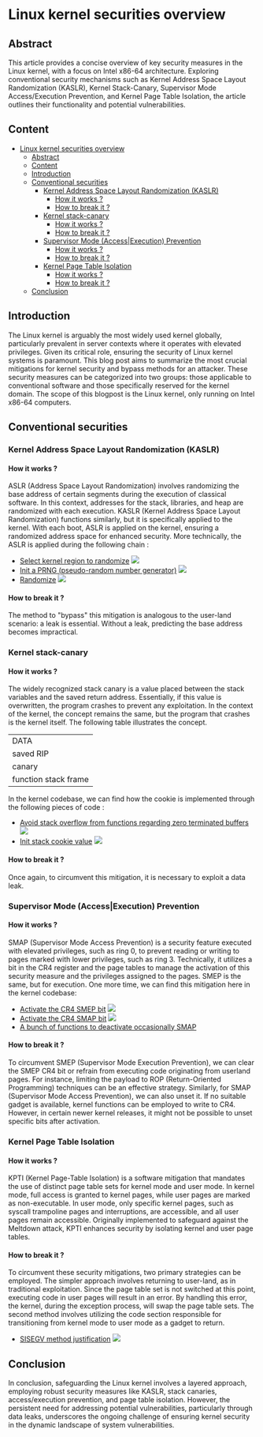 # Linux kernel securities overview

## Abstract

This article provides a concise overview of key security measures in the Linux kernel, with a focus on Intel x86-64 architecture. Exploring conventional security mechanisms such as Kernel Address Space Layout Randomization (KASLR), Kernel Stack-Canary, Supervisor Mode Access/Execution Prevention, and Kernel Page Table Isolation, the article outlines their functionality and potential vulnerabilities.

## Content

- [Linux kernel securities overview](#linux-kernel-securities-overview)
  - [Abstract](#abstract)
  - [Content](#content)
  - [Introduction](#introduction)
  - [Conventional securities](#conventional-securities)
    - [Kernel Address Space Layout Randomization (KASLR)](#kernel-address-space-layout-randomization-kaslr)
      - [How it works ?](#how-it-works-)
      - [How to break it ?](#how-to-break-it-)
    - [Kernel stack-canary](#kernel-stack-canary)
      - [How it works ?](#how-it-works--1)
      - [How to break it ?](#how-to-break-it--1)
    - [Supervisor Mode (Access\|Execution) Prevention](#supervisor-mode-accessexecution-prevention)
      - [How it works ?](#how-it-works--2)
      - [How to break it ?](#how-to-break-it--2)
    - [Kernel Page Table Isolation](#kernel-page-table-isolation)
      - [How it works ?](#how-it-works--3)
      - [How to break it ?](#how-to-break-it--3)
  - [Conclusion](#conclusion)

## Introduction

The Linux kernel is arguably the most widely used kernel globally, particularly prevalent in server contexts where it operates with elevated privileges. Given its critical role, ensuring the security of Linux kernel systems is paramount. This blog post aims to summarize the most crucial mitigations for kernel security and bypass methods for an attacker. These security measures can be categorized into two groups: those applicable to conventional software and those specifically reserved for the kernel domain. The scope of this blogpost is the Linux kernel, only running on Intel x86-64 computers.

## Conventional securities

### Kernel Address Space Layout Randomization (KASLR)

#### How it works ?

ASLR (Address Space Layout Randomization) involves randomizing the base address of certain segments during the execution of classical software. In this context, addresses for the stack, libraries, and heap are randomized with each execution. KASLR (Kernel Address Space Layout Randomization) functions similarly, but it is specifically applied to the kernel. With each boot, ASLR is applied on the kernel, ensuring a randomized address space for enhanced security. More technically, the ASLR is applied during the following chain : 

- [Select kernel region to randomize](https://github.com/torvalds/linux/blob/88035e5694a86a7167d490bb95e9df97a9bb162b/arch/x86/mm/kaslr.c#L48)
![](images/kaslr_select.png)
- [Init a PRNG (pseudo-random number generator)](https://github.com/torvalds/linux/blob/88035e5694a86a7167d490bb95e9df97a9bb162b/arch/x86/mm/kaslr.c#L116)
![](images/kaslr_init_prng.png)
- [Randomize](https://github.com/torvalds/linux/blob/88035e5694a86a7167d490bb95e9df97a9bb162b/arch/x86/mm/kaslr.c#L129)
![](images/kaslr_randomize_regions.png)

#### How to break it ?

The method to "bypass" this mitigation is analogous to the user-land scenario: a leak is essential. Without a leak, predicting the base address becomes impractical.

### Kernel stack-canary

#### How it works ?

The widely recognized stack canary is a value placed between the stack variables and the saved return address. Essentially, if this value is overwritten, the program crashes to prevent any exploitation. In the context of the kernel, the concept remains the same, but the program that crashes is the kernel itself. The following table illustrates the concept.

|                      |
|----------------------|
| DATA                 |
| saved RIP            |
| canary               |
| function stack frame |

In the kernel codebase, we can find how the cookie is implemented through the following pieces of code :

- [Avoid stack overflow from functions regarding zero terminated buffers](https://github.com/torvalds/linux/blob/88035e5694a86a7167d490bb95e9df97a9bb162b/include/linux/stackprotector.h#L10)
![](images/cookie_avoid_string_overflows.png)
- [Init stack cookie value](https://github.com/torvalds/linux/blob/88035e5694a86a7167d490bb95e9df97a9bb162b/arch/x86/include/asm/stackprotector.h#L50)
![](images/cookie_init.png)

#### How to break it ?

Once again, to circumvent this mitigation, it is necessary to exploit a data leak.

### Supervisor Mode (Access|Execution) Prevention

#### How it works ?

SMAP (Supervisor Mode Access Prevention) is a security feature executed with elevated privileges, such as ring 0, to prevent reading or writing to pages marked with lower privileges, such as ring 3. Technically, it utilizes a bit in the CR4 register and the page tables to manage the activation of this security measure and the privileges assigned to the pages. SMEP is the same, but for execution. One more time, we can find this mitigation here in the kernel codebase:

- [Activate the CR4 SMEP bit](https://github.com/torvalds/linux/blob/0dd3ee31125508cd67f7e7172247f05b7fd1753a/arch/x86/kernel/cpu/common.c#L353C30-L353C30)
![](images/smep_on.png)
- [Activate the CR4 SMAP bit](https://github.com/torvalds/linux/blob/0dd3ee31125508cd67f7e7172247f05b7fd1753a/arch/x86/kernel/cpu/common.c#L364C30-L364C30)
![](images/smap_on.png)
- [A bunch of functions to deactivate occasionally SMAP](https://github.com/torvalds/linux/blob/0dd3ee31125508cd67f7e7172247f05b7fd1753a/arch/x86/include/asm/smap.h)

#### How to break it ?

To circumvent SMEP (Supervisor Mode Execution Prevention), we can clear the SMEP CR4 bit or refrain from executing code originating from userland pages. For instance, limiting the payload to ROP (Return-Oriented Programming) techniques can be an effective strategy. Similarly, for SMAP (Supervisor Mode Access Prevention), we can also unset it. If no suitable gadget is available, kernel functions can be employed to write to CR4. However, in certain newer kernel releases, it might not be possible to unset specific bits after activation.

### Kernel Page Table Isolation

#### How it works ?

KPTI (Kernel Page-Table Isolation) is a software mitigation that mandates the use of distinct page table sets for kernel mode and user mode. In kernel mode, full access is granted to kernel pages, while user pages are marked as non-executable. In user mode, only specific kernel pages, such as syscall trampoline pages and interruptions, are accessible, and all user pages remain accessible. Originally implemented to safeguard against the Meltdown attack, KPTI enhances security by isolating kernel and user page tables.

#### How to break it ?

To circumvent these security mitigations, two primary strategies can be employed. The simpler approach involves returning to user-land, as in traditional exploitation. Since the page table set is not switched at this point, executing code in user pages will result in an error. By handling this error, the kernel, during the exception process, will swap the page table sets. The second method involves utilizing the code section responsible for transitioning from kernel mode to user mode as a gadget to return.

- [SISEGV method justification](https://github.com/torvalds/linux/blob/0dd3ee31125508cd67f7e7172247f05b7fd1753a/arch/x86/entry/entry_64.S#L599)
![](images/sigsegv_trampoline_justification.png)

## Conclusion

In conclusion, safeguarding the Linux kernel involves a layered approach, employing robust security measures like KASLR, stack canaries, access/execution prevention, and page table isolation. However, the persistent need for addressing potential vulnerabilities, particularly through data leaks, underscores the ongoing challenge of ensuring kernel security in the dynamic landscape of system vulnerabilities.
